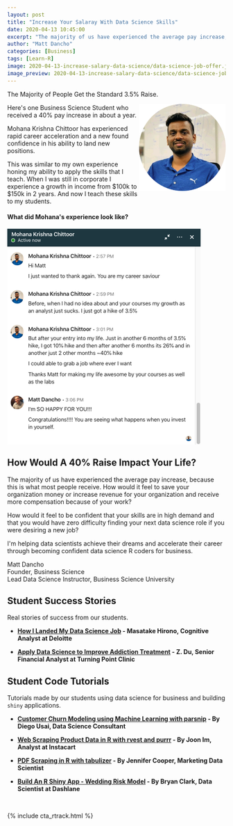 ```yaml
---
layout: post
title: "Increase Your Salaray With Data Science Skills"
date: 2020-04-13 10:45:00
excerpt: "The majority of us have experienced the average pay increase, because this is what most people receive. How would it feel to save your organization money or increase revenue for your organization and receive more compensation because of your work?"
author: "Matt Dancho"
categories: [Business]
tags: [Learn-R]
image: 2020-04-13-increase-salary-data-science/data-science-job-offer.jpg
image_preview: 2020-04-13-increase-salary-data-science/data-science-job-offer-preview.jpg
---
```


The Majority of People Get the Standard 3.5% Raise.

<img src="/assets/2020-04-13-increase-salary-data-science/Mohana-data-science.png" align="right" style="border:0; box-shadow:none; height:200px; width:200px;">

Here's one Business Science Student who received a 40% pay increase in about a year.

Mohana Krishna Chittoor has experienced rapid career acceleration and a new found confidence in his ability to land new positions.

This was similar to my own experience honing my ability to apply the skills that I teach.  When I was still in corporate I experience a growth in income from $100k to $150k in 2 years.  And now I teach these skills to my students.


#### What did Mohana's experience look like?

<img src="/assets/2020-04-13-increase-salary-data-science/Mohana-increse-salary-messages.png" align="center">


## How Would A 40% Raise Impact Your Life?

The majority of us have experienced the average pay increase, because this is what most people receive. How would it feel to save your organization money or increase revenue for your organization and receive more compensation because of your work?

How would it feel to be confident that your skills are in high demand and that you would have zero difficulty finding your next data science role if you were desiring a new job?


I'm helping data scientists achieve their dreams and accelerate their career through becoming confident data science R coders for business.

Matt Dancho
<br>
Founder, Business Science
<br>
Lead Data Science Instructor, Business Science University



## Student Success Stories

Real stories of success from our students.

- __[How I Landed My Data Science Job](https://www.business-science.io/business/2019/11/27/how_i_got_my_data_science_job.html) - Masatake Hirono, Cognitive Analyst at Deloitte__

- __[Apply Data Science to Improve Addiction Treatment](https://www.business-science.io/business/2019/11/11/data-science-improve-addiction-treatment.html) - Z. Du, Senior Financial Analyst at Turning Point Clinic__

## Student Code Tutorials

Tutorials made by our students using data science for business and building `shiny` applications. 

- __[Customer Churn Modeling using Machine Learning with parsnip](https://www.business-science.io/code-tools/2019/11/18/parsnip-churn-classification-machine-learning.html) - By Diego Usai, Data Science Consultant__

- __[Web Scraping Product Data in R with rvest and purrr](https://www.business-science.io/code-tools/2019/10/07/rvest-web-scraping.html) - By Joon Im, Analyst at Instacart__

- __[PDF Scraping in R with tabulizer](https://www.business-science.io/code-tools/2019/09/23/tabulizer-pdf-scraping.html) - By Jennifer Cooper, Marketing Data Scientist__

- __[Build An R Shiny App - Wedding Risk Model](https://www.business-science.io/business/2019/06/09/Wedding-Risk-Model-App.html) - By Bryan Clark, Data Scientist at Dashlane__

<br>

{% include cta_rtrack.html %}


